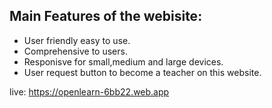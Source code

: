 ## Main Features of the webisite:

- User friendly easy to use.
- Comprehensive to users.
- Responisve for small,medium and large devices.
- User request button to become a teacher on this website.

live: https://openlearn-6bb22.web.app
